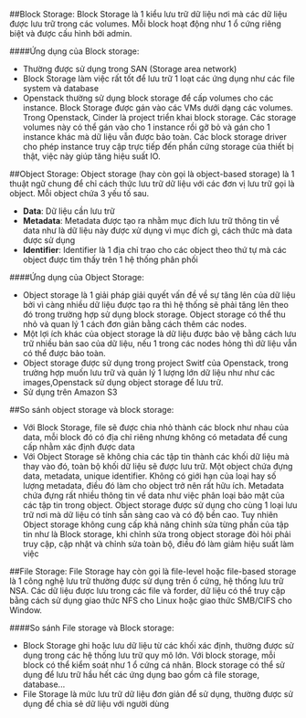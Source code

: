 ##Block Storage:
Block Storage là 1 kiểu lưu trữ dữ liệu nơi mà các dữ liệu được lưu trữ trong các volumes. Mỗi block hoạt động như 1 ổ cứng riêng biệt và được cấu hình bởi admin.

####Ứng dụng của Block storage:
- Thường được sử dụng trong SAN (Storage area network)
- Block Storage làm việc rất tốt để lưu trữ 1 loạt các ứng dụng như các file system và database
- Openstack thường sử dụng block storage để cấp volumes cho các instance. Block Storage được gán vào các VMs dưới dạng các volumes. Trong Openstack, Cinder là project triển khai block storage. Các storage volumes này có thể gán vào cho 1 instance rồi gỡ bỏ và gán cho 1 instance khác mà dữ liệu vẫn được bảo toàn. Các block storage driver cho phép instance truy cập trực tiếp đến phần cứng storage của thiết bị thật, việc này giúp tăng hiệu suất IO.

##Object Storage:
Object storage (hay còn gọi là object-based storage) là 1 thuật ngữ chung để chỉ cách thức lưu trữ dữ liệu với các đơn vị lưu trữ gọi là object. Mỗi object chứa 3 yếu tố sau.
- <b>Data</b>: Dữ liệu cần lưu trữ
- <b>Metadata</b>: Metadata được tạo ra nhằm mục đích lưu trữ thông tin về data như là dữ liệu này được xử dụng vì mục đích gì, cách thức mà data được sử dụng
- <b>Identifier</b>: Identifier là 1 địa chỉ trao cho các object theo thứ tự mà các object được tìm thấy trên 1 hệ thống phân phối

####Ứng dụng của Object Storage:
- Object storage là 1 giải pháp giải quyết vấn đề về sự tăng lên của dữ liệu bởi vì càng nhiều dữ liệu được tạo ra thì hệ thống sẽ phải tăng lên theo đó trong trường hợp sử dụng block storage. Object storage có thể thu nhỏ và quan lý 1 cách đơn giản bằng cách thêm các nodes.
- Một lợi ích khác của object storage là dữ liệu được bảo vệ bằng cách lưu trữ nhiều bản sao của dữ liệu, nếu 1 trong các nodes hỏng thì dữ liệu vẫn có thể được bảo toàn.
- Object storage được sử dụng trong project Switf của Openstack, trong trường hợp muốn lưu trữ và quản lý 1 lượng lớn dữ liệu như như các images,Openstack sử dụng object storage để lưu trữ.
- Sử dụng trên Amazon S3 

##So sánh object storage và block storage:
- Với Block Storage, file sẽ được chia nhỏ thành các block như nhau của data, mỗi block đó có địa chỉ riêng nhưng không có metadata để cung cấp nhằm xác định được data
- Với Object Storage sẽ không chia các tập tin thành các khối dữ liệu mà thay vào đó, toàn bộ khối dữ liệu sẽ được lưu trữ. Một object chứa đựng data, metadata, unique identifier. Không có giới hạn của loại hay số lượng metadata, điều đó làm cho object trở nên rất hữu ích. Metadata chứa đựng rất nhiều thông tin về data như việc phân loại bảo mật của các tập tin trong object. Object storage được sử dụng cho cùng 1 loại lưu trữ nơi mà dữ liệu có tính sẵn sàng cao và có độ bền cao. 
Tuy nhiên Object storage không cung cấp khả năng chỉnh sửa từng phần của tập tin như là Block storage, khi chỉnh sửa trong object storage đòi hỏi phải truy cập, cập nhật và chỉnh sửa toàn bộ, điều đó làm giảm hiệu suất làm việc

##File Storage:
File Storage hay còn gọi là file-level hoặc file-based storage là 1 công nghệ lưu trữ thường được sử dụng trên ổ cứng, hệ thống lưu trữ NSA. Các dữ liệu được lưu trong các file và forder, dữ liệu có thể truy cập bằng cách sử dụng giao thức NFS cho Linux hoặc giao thức SMB/CIFS cho Window.

####So sánh File storage và Block storage:
- Block Storage ghi hoặc lưu dữ liệu từ các khối xác định, thường được sử dụng trong các hệ thống lưu trữ quy mô lớn. Với block storage, mỗi block có thể kiểm soát như 1 ổ cứng cá nhân. Block storage có thể sử dụng để lưu trữ hầu hết các ứng dụng bao gồm cả file storage, database...
- File Storage là mức lưu trữ dữ liệu đơn giản để sử dụng, thường được sử dụng để chia sẻ dữ liệu với người dùng  
